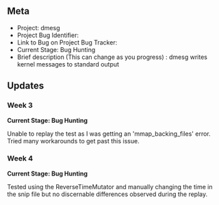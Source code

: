 ## Meta
* Project: dmesg
* Project Bug Identifier: 
* Link to Bug on Project Bug Tracker: 
* Current Stage: Bug Hunting
* Brief description (This can change as you progress) : dmesg writes kernel messages to standard output 


## Updates


### Week 3

**Current Stage: Bug Hunting**

Unable to replay the test as I was getting an 'mmap_backing_files' error. Tried many workarounds to get past this issue.


### Week 4

**Current Stage: Bug Hunting**

Tested using the ReverseTimeMutator and manually changing the time in the snip file but no discernable differences observed during the replay.

